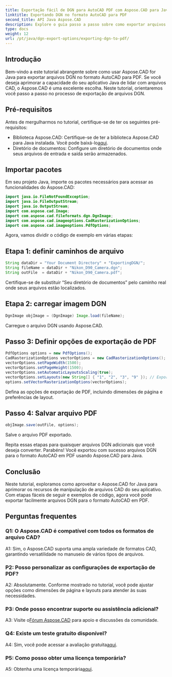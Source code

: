 ```yaml
---
title: Exportação fácil de DGN para AutoCAD PDF com Aspose.CAD para Java
linktitle: Exportando DGN no formato AutoCAD para PDF
second_title: API Java Aspose.CAD
description: Explore o guia passo a passo sobre como exportar arquivos DGN para o formato AutoCAD em PDF usando Aspose.CAD para Java. Eleve os recursos de manipulação de CAD do seu aplicativo Java sem esforço.
type: docs
weight: 12
url: /pt/java/dgn-export-options/exporting-dgn-to-pdf/
---
```

## Introdução

Bem-vindo a este tutorial abrangente sobre como usar Aspose.CAD for Java para exportar arquivos DGN no formato AutoCAD para PDF. Se você deseja aprimorar a capacidade do seu aplicativo Java de lidar com arquivos CAD, o Aspose.CAD é uma excelente escolha. Neste tutorial, orientaremos você passo a passo no processo de exportação de arquivos DGN.


## Pré-requisitos
Antes de mergulharmos no tutorial, certifique-se de ter os seguintes pré-requisitos:
-  Biblioteca Aspose.CAD: Certifique-se de ter a biblioteca Aspose.CAD para Java instalada. Você pode baixá-lo[aqui](https://releases.aspose.com/cad/java/).
- Diretório de documentos: Configure um diretório de documentos onde seus arquivos de entrada e saída serão armazenados.

## Importar pacotes

Em seu projeto Java, importe os pacotes necessários para acessar as funcionalidades do Aspose.CAD:

```java
import java.io.FileNotFoundException;
import java.io.FileOutputStream;
import java.io.OutputStream;
import com.aspose.cad.Image;
import com.aspose.cad.fileformats.dgn.DgnImage;
import com.aspose.cad.imageoptions.CadRasterizationOptions;
import com.aspose.cad.imageoptions.PdfOptions;
```

Agora, vamos dividir o código de exemplo em várias etapas:

## Etapa 1: definir caminhos de arquivo

```java
String dataDir = "Your Document Directory" + "ExportingDGN/";
String fileName = dataDir + "Nikon_D90_Camera.dgn";
String outFile  = dataDir + "Nikon_D90_Camera.pdf";
```

Certifique-se de substituir “Seu diretório de documentos” pelo caminho real onde seus arquivos estão localizados.

## Etapa 2: carregar imagem DGN

```java
DgnImage objImage = (DgnImage) Image.load(fileName);
```

Carregue o arquivo DGN usando Aspose.CAD.

## Passo 3: Definir opções de exportação de PDF

```java
PdfOptions options = new PdfOptions();
CadRasterizationOptions vectorOptions = new CadRasterizationOptions();
vectorOptions.setPageWidth(1500);
vectorOptions.setPageHeight(1500);
vectorOptions.setAutomaticLayoutsScaling(true);
vectorOptions.setLayouts(new String[] { "1", "2", "3", "9" }); // Exportar visualizações específicas
options.setVectorRasterizationOptions(vectorOptions);
```

Defina as opções de exportação de PDF, incluindo dimensões de página e preferências de layout.

## Passo 4: Salvar arquivo PDF

```java
objImage.save(outFile, options);
```

Salve o arquivo PDF exportado.

Repita essas etapas para quaisquer arquivos DGN adicionais que você deseja converter. Parabéns! Você exportou com sucesso arquivos DGN para o formato AutoCAD em PDF usando Aspose.CAD para Java.

## Conclusão

Neste tutorial, exploramos como aproveitar o Aspose.CAD for Java para aprimorar os recursos de manipulação de arquivos CAD do seu aplicativo. Com etapas fáceis de seguir e exemplos de código, agora você pode exportar facilmente arquivos DGN para o formato AutoCAD em PDF.

## Perguntas frequentes

### Q1: O Aspose.CAD é compatível com todos os formatos de arquivo CAD?

A1: Sim, o Aspose.CAD suporta uma ampla variedade de formatos CAD, garantindo versatilidade no manuseio de vários tipos de arquivos.

### P2: Posso personalizar as configurações de exportação de PDF?

A2: Absolutamente. Conforme mostrado no tutorial, você pode ajustar opções como dimensões de página e layouts para atender às suas necessidades.

### P3: Onde posso encontrar suporte ou assistência adicional?

 A3: Visite o[Fórum Aspose.CAD](https://forum.aspose.com/c/cad/19) para apoio e discussões da comunidade.

### Q4: Existe um teste gratuito disponível?

 A4: Sim, você pode acessar a avaliação gratuita[aqui](https://releases.aspose.com/).

### P5: Como posso obter uma licença temporária?

 A5: Obtenha uma licença temporária[aqui](https://purchase.aspose.com/temporary-license/).